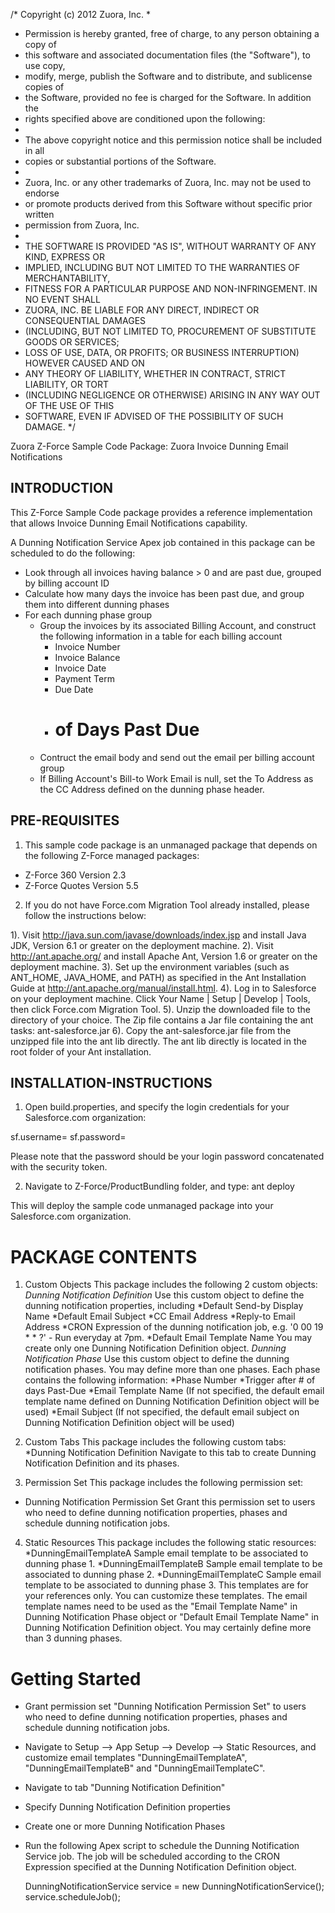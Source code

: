 /*    Copyright (c) 2012 Zuora, Inc.
 *
 *   Permission is hereby granted, free of charge, to any person obtaining a copy of 
 *   this software and associated documentation files (the "Software"), to use copy, 
 *   modify, merge, publish the Software and to distribute, and sublicense copies of 
 *   the Software, provided no fee is charged for the Software.  In addition the
 *   rights specified above are conditioned upon the following:
 *
 *   The above copyright notice and this permission notice shall be included in all
 *   copies or substantial portions of the Software.
 *
 *   Zuora, Inc. or any other trademarks of Zuora, Inc.  may not be used to endorse
 *   or promote products derived from this Software without specific prior written
 *   permission from Zuora, Inc.
 *
 *   THE SOFTWARE IS PROVIDED "AS IS", WITHOUT WARRANTY OF ANY KIND, EXPRESS OR
 *   IMPLIED, INCLUDING BUT NOT LIMITED TO THE WARRANTIES OF MERCHANTABILITY,
 *   FITNESS FOR A PARTICULAR PURPOSE AND NON-INFRINGEMENT. IN NO EVENT SHALL
 *   ZUORA, INC. BE LIABLE FOR ANY DIRECT, INDIRECT OR CONSEQUENTIAL DAMAGES
 *   (INCLUDING, BUT NOT LIMITED TO, PROCUREMENT OF SUBSTITUTE GOODS OR SERVICES;
 *   LOSS OF USE, DATA, OR PROFITS; OR BUSINESS INTERRUPTION) HOWEVER CAUSED AND ON
 *   ANY THEORY OF LIABILITY, WHETHER IN CONTRACT, STRICT LIABILITY, OR TORT
 *   (INCLUDING NEGLIGENCE OR OTHERWISE) ARISING IN ANY WAY OUT OF THE USE OF THIS
 *   SOFTWARE, EVEN IF ADVISED OF THE POSSIBILITY OF SUCH DAMAGE.
 */

Zuora Z-Force Sample Code Package: Zuora Invoice Dunning Email Notifications

INTRODUCTION
------------

This Z-Force Sample Code package provides a reference implementation that allows Invoice Dunning Email Notifications capability.

A Dunning Notification Service Apex job contained in this package can be scheduled to do the following: 

   * Look through all invoices having balance > 0 and are past due, grouped by billing account ID
   * Calculate how many days the invoice has been past due, and group them into different dunning phases
   * For each dunning phase group
      * Group the invoices by its associated Billing Account, and construct the following information in a table for each billing account
         * Invoice Number
         * Invoice Balance
         * Invoice Date
         * Payment Term
         * Due Date
         * # of Days Past Due
      * Contruct the email body and send out the email per billing account group
      * If Billing Account's Bill-to Work Email is null, set the To Address as the CC Address defined on the dunning phase header.

PRE-REQUISITES
-------------

1. This sample code package is an unmanaged package that depends on the following Z-Force managed packages: 
- Z-Force 360 Version 2.3
- Z-Force Quotes Version 5.5

2. If you do not have Force.com Migration Tool already installed, please follow the instructions below: 

1). Visit http://java.sun.com/javase/downloads/index.jsp and install Java JDK, Version 6.1 or greater on the deployment machine.
2). Visit http://ant.apache.org/ and install Apache Ant, Version 1.6 or greater on the deployment machine.
3). Set up the environment variables (such as ANT_HOME, JAVA_HOME, and PATH) as specified in the Ant Installation Guide at http://ant.apache.org/manual/install.html.
4). Log in to Salesforce on your deployment machine. Click Your Name | Setup | Develop | Tools, then click Force.com Migration Tool.
5). Unzip the downloaded file to the directory of your choice. The Zip file contains a Jar file containing the ant tasks: ant-salesforce.jar
6). Copy the ant-salesforce.jar file from the unzipped file into the ant lib directly.  The ant lib directly is located in the root folder of your Ant installation. 

INSTALLATION-INSTRUCTIONS
-------------------------

1. Open build.properties, and specify the login credentials for your Salesforce.com organization: 

sf.username=
sf.password= 

Please note that the password should be your login password concatenated with the security token.

2. Navigate to Z-Force/ProductBundling folder, and type: 
ant deploy

This will deploy the sample code unmanaged package into your Salesforce.com organization.  

PACKAGE CONTENTS 
================

1. Custom Objects
This package includes the following 2 custom objects: 
*Dunning Notification Definition*
  Use this custom object to define the dunning notification properties, including
    *Default Send-by Display Name
    *Default Email Subject
    *CC Email Address
    *Reply-to Email Address
    *CRON Expression of the dunning notification job, e.g. '0 00 19 * * ?' - Run everyday at 7pm.
    *Default Email Template Name
  You may create only one Dunning Notification Definition object.
*Dunning Notification Phase*
  Use this custom object to define the dunning notification phases. You may define more than one phases. Each phase contains the following information: 
    *Phase Number
    *Trigger after # of days Past-Due
    *Email Template Name (If not specified, the default email template name defined on Dunning Notification Definition object will be used)
    *Email Subject (If not specified, the default email subject on Dunning Notification Definition object will be used)

2. Custom Tabs
This package includes the following custom tabs: 
*Dunning Notification Definition
  Navigate to this tab to create Dunning Notification Definition and its phases.

3. Permission Set
This package includes the following permission set: 
* Dunning Notification Permission Set
  Grant this permission set to users who need to define dunning notification properties, phases and schedule dunning notification jobs.

4. Static Resources
This package includes the following static resources:
*DunningEmailTemplateA
  Sample email template to be associated to dunning phase 1.
*DunningEmailTemplateB
  Sample email template to be associated to dunning phase 2.
*DunningEmailTemplateC
  Sample email template to be associated to dunning phase 3.
This templates are for your references only. You can customize these templates.  The email template names need to be used as the "Email Template Name" in Dunning Notification Phase object or "Default Email Template Name" in Dunning Notification Definition object.
You may certainly define more than 3 dunning phases. 

Getting Started
================
* Grant permission set "Dunning Notification Permission Set" to users who need to define dunning notification properties, phases and schedule dunning notification jobs.
* Navigate to Setup --> App Setup --> Develop --> Static Resources, and customize email templates "DunningEmailTemplateA", "DunningEmailTemplateB" and "DunningEmailTemplateC".
* Navigate to tab "Dunning Notification Definition"
* Specify Dunning Notification Definition properties
* Create one or more Dunning Notification Phases
* Run the following Apex script to schedule the Dunning Notification Service job.  The job will be scheduled according to the CRON Expression specified at the Dunning Notification Definition object. 
	
	DunningNotificationService service = new DunningNotificationService();
	service.scheduleJob();

